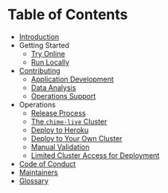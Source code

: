 # Table of Contents

- [Introduction](README.md)
- Getting Started
  - [Try Online](getting-started/try-online.md)
  - [Run Locally](getting-started/run-locally.md)
- [Contributing](CONTRIBUTING.md)
  - [Application Development](contributing/app-dev.md)
  - [Data Analysis](contributing/data-analysis.md)
  - [Operations Support](contributing/operations-support.md)
- Operations
  - [Release Process](./operations/release-process.md)
  - [The `chime-live` Cluster](./operations/chime-live-cluster.md)
  - [Deploy to Heroku](./operations/heroku.md)
  - [Deploy to Your Own Cluster](./operations/byok8s.md)
  - [Manual Validation](./operations/manual-validation.md)
  - [Limited Cluster Access for Deployment](./operations/limited-kubeconfigs/limited-kubeconfigs.md)
- [Code of Conduct](CODE_OF_CONDUCT.md)
- [Maintainers](MAINTAINERS.md)
- [Glossary](GLOSSARY.md)
